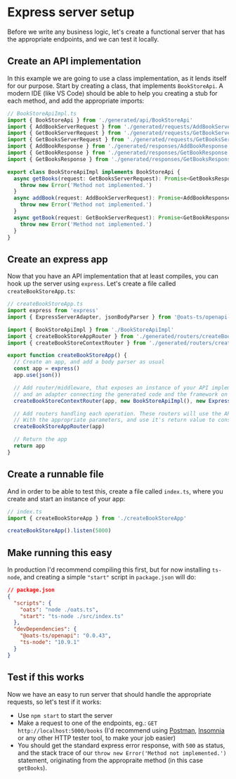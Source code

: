 # Express server setup

Before we write any business logic, let's create a functional server that has the appropriate endpoints, and we can test it locally.

## Create an API implementation

In this example we are going to use a class implementation, as it lends itself for our purpose. Start by creating a class, that implements `BookStoreApi`. A modern IDE (like VS Code) should be able to help you creating a stub for each method, and add the appropriate imports:

```typescript
// BookStoreApiImpl.ts
import { BookStoreApi } from './generated/api/BookStoreApi'
import { AddBookServerRequest } from './generated/requests/AddBookServerRequest'
import { GetBookServerRequest } from './generated/requests/GetBookServerRequest'
import { GetBooksServerRequest } from './generated/requests/GetBooksServerRequest'
import { AddBookResponse } from './generated/responses/AddBookResponse'
import { GetBookResponse } from './generated/responses/GetBookResponse'
import { GetBooksResponse } from './generated/responses/GetBooksResponse'

export class BookStoreApiImpl implements BookStoreApi {
  async getBooks(request: GetBooksServerRequest): Promise<GetBooksResponse> {
    throw new Error('Method not implemented.')
  }
  async addBook(request: AddBookServerRequest): Promise<AddBookResponse> {
    throw new Error('Method not implemented.')
  }
  async getBook(request: GetBookServerRequest): Promise<GetBookResponse> {
    throw new Error('Method not implemented.')
  }
}
```

## Create an express app

Now that you have an API implementation that at least compiles, you can hook up the server using `express`. Let's create a file called `createBookStoreApp.ts`:

```typescript
// createBookStoreApp.ts
import express from 'express'
import { ExpressServerAdapter, jsonBodyParser } from '@oats-ts/openapi-express-server-adapter'

import { BookStoreApiImpl } from './BookStoreApiImpl'
import { createBookStoreAppRouter } from './generated/routers/createBookStoreAppRouter'
import { createBookStoreContextRouter } from './generated/routers/createBookStoreContextRouter'

export function createBookStoreApp() {
  // Create an app, and add a body parser as usual
  const app = express()
  app.use(json())

  // Add router/middleware, that exposes an instance of your API implementation,
  // and an adapter connecting the generated code and the framework on response.locals.
  createBookStoreContextRouter(app, new BookStoreApiImpl(), new ExpressServerAdapter())

  // Add routers handling each operation. These routers will use the API implementation
  // With the appropriate parameters, and use it's return value to construct a response.
  createBookStoreAppRouter(app)

  // Return the app
  return app
}
```

## Create a runnable file

And in order to be able to test this, create a file called `index.ts`, where you create and start an instance of your app:

```typescript
// index.ts
import { createBookStoreApp } from './createBookStoreApp'

createBookStoreApp().listen(5000)
```

## Make running this easy

In production I'd recommend compiling this first, but for now installing `ts-node`, and creating a simple `"start"` script in `package.json` will do:

```json
// package.json
{
  "scripts": {
    "oats": "node ./oats.ts",
    "start": "ts-node ./src/index.ts"
  },
  "devDependencies": {
    "@oats-ts/openapi": "0.0.43",
    "ts-node": "10.9.1"
  }
}
```

## Test if this works

Now we have an easy to run server that should handle the appropriate requests, so let's test if it works:

- Use `npm start` to start the server
- Make a request to one of the endpoints, eg.: `GET http://localhost:5000/books` (I'd recommend using [Postman](https://www.postman.com), [Insomnia](https://insomnia.rest) or any other HTTP tester tool, to make your job easier)
- You should get the standard express error response, with `500` as status, and the stack trace of our `throw new Error('Method not implemented.')` statement, originating from the appropraite method (in this case `getBooks`).
